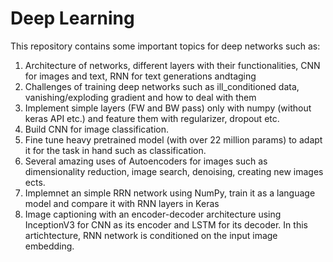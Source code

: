 # Deep Learning
   This repository contains some important topics for deep networks such as:
1. Architecture of networks, different layers with their functionalities, CNN for images and text, RNN for text generations andtaging
2. Challenges of training deep networks such as ill_conditioned data, vanishing/exploding gradient and how to deal with them
3. Implement simple layers (FW and BW pass) only with numpy (without keras API etc.) and feature them with regularizer, dropout etc.
4. Build CNN for image classification. 
5. Fine tune heavy pretrained model (with over 22 million params) to adapt it for the task in hand such as classification. 
6. Several amazing uses of Autoencoders for images such as dimensionality reduction, image search, denoising, creating new images ects.
7. Implemnet an simple RRN network using NumPy, train it as a language model and compare it with RNN layers in Keras
8. Image captioning with an encoder-decoder architecture using InceptionV3 for CNN as its encoder and LSTM for its decoder. In this artichtecture, RNN network is conditioned on the input image embedding.  

